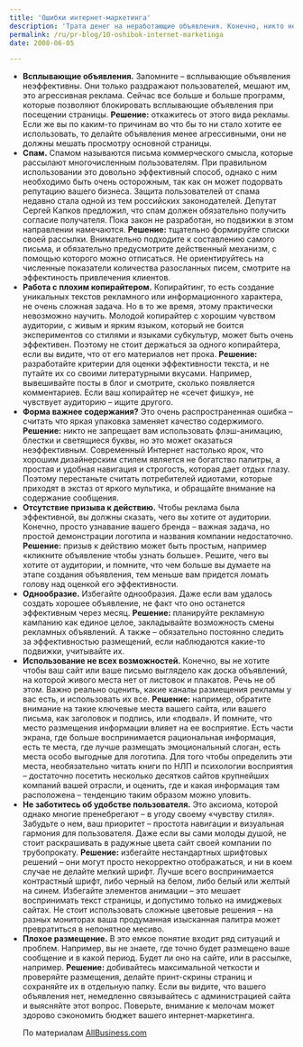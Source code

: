 ```yaml
---
title: 'Ошибки интернет-маркетинга'
description: 'Трата денег на неработающие объявления. Конечно, никто не хочет выбросить деньги на ветер. Но тем не менее многие именно этим и занимаются. Самая типичная ошибка – это трата огромных сумм на  рекламу на тех площадках, которые приносят много кликов, но не приводят на сайт реальных клиентов. <strong>Решение:</strong> четко определить параметры оценки эффективности рекламы. Количество посетителей, кликов на сайте – это не главные показатели. Вас должны интересовать не сами по себе показатели, а их соотношение. Лучше к вам на сайт придут по объявлению не тысяча человек, а сто, но при этом из них половина сделает заказ. Жестко отсекайте нецелевой трафик.'
permalink: /ru/pr-blog/10-oshibok-internet-marketinga
date: 2008-06-05

---
```


<ul>
<li><strong>Всплывающие объявления.</strong> Запомните – всплывающие объявления неэффективны. Они только раздражают пользователей, мешают им, это агрессивная реклама. Сейчас все больше и больше программ, которые позволяют блокировать всплывающие объявления при посещении страницы. <strong>Решение:</strong> откажитесь от этого вида рекламы. Если же вы по каким-то причинам во что бы то ни стало хотите ее использовать, то делайте объявления менее агрессивными, они не должны мешать просмотру основной страницы. </li>
<li><strong>Спам.</strong> Спамом называются письма коммерческого смысла, которые рассылают многочисленным пользователям. При правильном использовании это довольно эффективный способ, однако с ним необходимо быть очень осторожным, так как он может подорвать репутацию вашего бизнеса. Защита пользователей от спама недавно стала одной из тем российских законодателей. Депутат Сергей Капков предложил, что спам должен обязательно получить согласие получателя. Пока закон не разработан, но подвижки в этом направлении намечаются.  <strong>Решение:</strong> тщательно формируйте списки своей рассылки. Внимательно подходите к составлению самого письма, и обязательно предусмотрите действенный механизм, с помощью которого можно отписаться. Не ориентируйтесь на численные показатели количества разосланных писем, смотрите на эффектиность привлечения клиентов. </li>
<li><strong>Работа с плохим копирайтером.</strong> Копирайтинг, то есть создание уникальных текстов рекламного  или информационного характера, не очень сложная задача. Но в то же время, этому практически невозможно научить. Молодой копирайтер с хорошим чувством аудитории, с живым и ярким языком, который не боится экспериментов  со стилями и языками субкультур, может быть очень эффективен. Поэтому не стоит держаться за одного копирайтера, если вы видите, что от его материалов нет прока. <strong>Решение:</strong> разработайте критерии для оценки эффективности текста, и не путайте их со своими литературными вкусами. Например, вывешивайте посты в блог и смотрите, сколько появляется комментариев. Если ваш копирайтер не «сечет фишку», не чувствует аудиторию – ищите другого.  </li>
<li><strong>Форма важнее содержания?</strong> Это очень распространенная ошибка – считать что яркая упаковка заменяет качество содержимого.<strong> Решение:</strong> никто не запрещает вам использовать флэш-анимацию, блестки и светящиеся буквы, но это может оказаться неэффективным. Современный Интернет настолько ярок, что хорошим дизайнерским стилем является не богатство палитры, а простая и удобная навигация и строгость, которая дает отдых глазу.  Поэтому перестаньте считать потребителей идиотами, которые приходят в экстаз от яркого мультика,  и обращайте внимание на содержание сообщения. </li>
<li> <strong>Отсутствие призыва к действию.</strong> Чтобы реклама была эффективной, вы должны сказать, чего вы хотите от аудитории. Конечно, просто узнавание вашего бренда – важная задача, но простой демонстрации логотипа и названия компании недостаточно. <strong>Решение:</strong> призыв к действию может быть простым, например «кликните объявление чтобы узнать больше». Решите, чего вы хотите от аудитории, и помните, что чем больше вы думаете на этапе создания объявления, тем меньше вам придется ломать голову над оценкой его эффективности. </li>
<li><strong>Однообразие.</strong> Избегайте однообразия. Даже если вам удалось создать хорошее объявление, не факт что оно останется эффективным через месяц. <strong>Решение:</strong> планируйте рекламную кампанию как единое целое, закладывайте возможность смены рекламных объявлений. А также – обязательно постоянно следить за эффективностью размещений, если наблюдаются какие-то подвижки, учитывайте их. </li>
<li><strong>Использование не всех возможностей.</strong> Конечно, вы не хотите чтобы ваш сайт или ваше письмо выглядело как доска объявлений, на которой живого места нет от листовок и плакатов. Речь не об этом. Важно реально оценить, какие каналы размещения рекламы у вас есть, и использовать их все. <strong>Решение:</strong> например, обратите внимание на такие ключевые места вашего сайта, или вашего письма, как заголовок и подпись, или «подвал». И помните, что место размещения информации влияет на ее восприятие. Есть части экрана, где больше воспринимается рациональная информация, есть те  места, где лучше размещать эмоциональный слоган, есть места особо выгодные для логотипа. Для того чтобы определить эти места, необязательно читать книги по НЛП и психологии восприятия – достаточно посетить несколько десятков сайтов крупнейших компаний вашей отрасли, и оценить, где и какая информация там расположена – тенденцию таким образом можно уловить. </li>
<li><strong>Не заботитесь об удобстве пользователя.</strong> Это аксиома, которой однако многие пренебрегают – в угоду своему «чувству стиля». Забудьте о нем, ваш приоритет – простота навигации и визуальная гармония для пользователя. Даже если вы сами молоды душой, не стоит раскрашивать в радужные цвета сайт своей компании по трубопрокату. <strong>Решение:</strong> избегайте нестандартных шрифтовых решений – они могут просто некорректно отображаться, и ни в коем случае не делайте мелкий шрифт. Лучше всего воспринимается контрастный шрифт, либо черный на белом, либо белый или желтый на синем.  Избегайте элементов анимации – это мешает воспринимать текст  страницы, и допустимо только на имиджевых сайтах. Не стоит использовать сложные цветовые решения – на разных мониторах ваша продуманная изысканная палитра может превратиться в непонятное месиво. </li>
<li><strong>Плохое размещение.</strong> В это емкое понятие входит ряд ситуаций и проблем. Например, вы не знаете, где точно будет размещено ваше сообщение и в какой период. Будет ли оно на сайте, или в рассылке, например. <strong>Решение:</strong> добивайтесь максимальной четкости и проверяйте размещения, делайте принт-скрины страниц и сохраняйте их в отдельную папку. Если вы видите, что вашего объявления нет, немедленно связывайтесь с администрацией сайта и выясняйте этот вопрос. Поверьте, внимание к мелочам может здорово сэкономить бюджет вашего интернет-маркетинга. </li>

По материалам <a href="https://www.allbusiness.com/marketing/advertising-internet-advertising/3974-2.html">AllBusiness.com</a>

